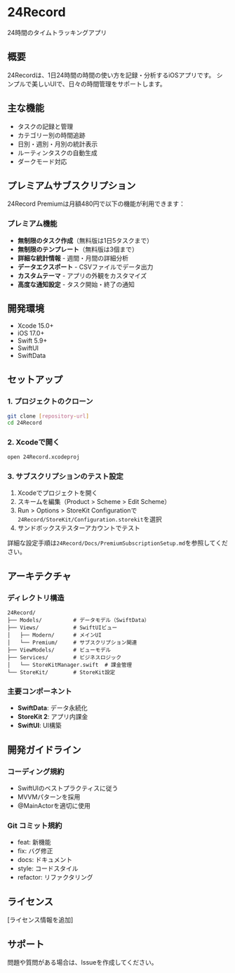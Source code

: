 # 24Record

24時間のタイムトラッキングアプリ

## 概要

24Recordは、1日24時間の時間の使い方を記録・分析するiOSアプリです。
シンプルで美しいUIで、日々の時間管理をサポートします。

## 主な機能

- タスクの記録と管理
- カテゴリー別の時間追跡
- 日別・週別・月別の統計表示
- ルーティンタスクの自動生成
- ダークモード対応

## プレミアムサブスクリプション

24Record Premiumは月額480円で以下の機能が利用できます：

### プレミアム機能
- **無制限のタスク作成**（無料版は1日5タスクまで）
- **無制限のテンプレート**（無料版は3個まで）
- **詳細な統計情報** - 週間・月間の詳細分析
- **データエクスポート** - CSVファイルでデータ出力
- **カスタムテーマ** - アプリの外観をカスタマイズ
- **高度な通知設定** - タスク開始・終了の通知

## 開発環境

- Xcode 15.0+
- iOS 17.0+
- Swift 5.9+
- SwiftUI
- SwiftData

## セットアップ

### 1. プロジェクトのクローン
```bash
git clone [repository-url]
cd 24Record
```

### 2. Xcodeで開く
```bash
open 24Record.xcodeproj
```

### 3. サブスクリプションのテスト設定

1. Xcodeでプロジェクトを開く
2. スキームを編集（Product > Scheme > Edit Scheme）
3. Run > Options > StoreKit Configurationで`24Record/StoreKit/Configuration.storekit`を選択
4. サンドボックステスターアカウントでテスト

詳細な設定手順は`24Record/Docs/PremiumSubscriptionSetup.md`を参照してください。

## アーキテクチャ

### ディレクトリ構造
```
24Record/
├── Models/          # データモデル（SwiftData）
├── Views/           # SwiftUIビュー
│   ├── Modern/      # メインUI
│   └── Premium/     # サブスクリプション関連
├── ViewModels/      # ビューモデル
├── Services/        # ビジネスロジック
│   └── StoreKitManager.swift  # 課金管理
└── StoreKit/        # StoreKit設定
```

### 主要コンポーネント
- **SwiftData**: データ永続化
- **StoreKit 2**: アプリ内課金
- **SwiftUI**: UI構築

## 開発ガイドライン

### コーディング規約
- SwiftUIのベストプラクティスに従う
- MVVMパターンを採用
- @MainActorを適切に使用

### Git コミット規約
- feat: 新機能
- fix: バグ修正
- docs: ドキュメント
- style: コードスタイル
- refactor: リファクタリング

## ライセンス

[ライセンス情報を追加]

## サポート

問題や質問がある場合は、Issueを作成してください。